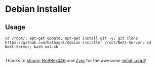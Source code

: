 # Debian Installer

## Usage
```
cd /root/; apt-get update; apt-get install git -y; git clone https://github.com/hathagat/debian-installer /root/NeXt-Server; cd NeXt-Server; bash nxt.sh
```

##
Thanks to [shoujii](https://github.com/shoujii), [BoBBer446](https://github.com/BoBBer446) and [Zypr](https://github.com/zypr) for the awesome [initial script](https://github.com/shoujii/NeXt-Server)!
